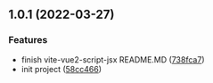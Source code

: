 ## 1.0.1 (2022-03-27)


### Features

* finish vite-vue2-script-jsx README.MD ([738fca7](https://github.com/LinkSofuny/vite-plugins/commit/738fca7be723e30e5367a5185ca21df315edf254))
* init project ([58cc466](https://github.com/LinkSofuny/vite-plugins/commit/58cc466c398708eae02ccd1ff653fe3c57c3ad31))



